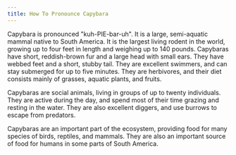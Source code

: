 ```yaml
---
title: How To Pronounce Capybara
---
```


Capybara is pronounced "kuh-PIE-bar-uh". It is a large, semi-aquatic mammal native to South America. It is the largest living rodent in the world, growing up to four feet in length and weighing up to 140 pounds. Capybaras have short, reddish-brown fur and a large head with small ears. They have webbed feet and a short, stubby tail. They are excellent swimmers, and can stay submerged for up to five minutes. They are herbivores, and their diet consists mainly of grasses, aquatic plants, and fruits.

Capybaras are social animals, living in groups of up to twenty individuals. They are active during the day, and spend most of their time grazing and resting in the water. They are also excellent diggers, and use burrows to escape from predators.

Capybaras are an important part of the ecosystem, providing food for many species of birds, reptiles, and mammals. They are also an important source of food for humans in some parts of South America.